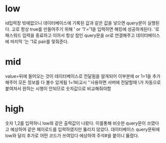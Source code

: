 # low
id입력창 밖에없으니 데이터베이스에 기록된 값과 같은 값을 넣으면 query문이 실행된다. 고로 항상 true를 만들어주기 위해 ' or '1'='1을 입력하면 해킹에 성공하게된다. '로 패스워드 입력을 종료하고 이어서 항상 참인 query문을 or로 연결해주고 데이터베이스에 마지막 '는 '1로  pair를 맟줘준다.

# mid
value=뒤에 들어오는 것이 데이터베이스로 전달됨을 알게되어 이부분에 or 1=1을 추가해주어 모든 정보를 다 볼수 있게됨 1=1비교시 ''사용하면 서버에 전달할때 \가 자동으로 붙여져서 원하는 시행이 안되므로 숫자값으로 비교해줘야함

# high
숫자 1,2를 입력하니 low와 같은 출력값이 나왔다. 이를통해 비슷한 query문이 쓰였다고 예상하여 같은 페이로드를 입력하였지만 뚫리지 않았다. 데이터베이스 query문뒤에 low와 달리 추가로 어떤 코드가 쓰여있다 에상하여 주석#을 붙이니 뚫렸다.